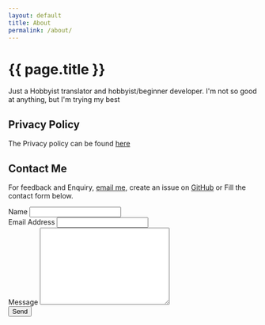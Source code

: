 ```yaml
---
layout: default
title: About
permalink: /about/
---
```

<h1>{{ page.title }}</h1>
Just a Hobbyist translator and hobbyist/beginner developer. I'm not so good at anything, but I'm trying my best

<h2>Privacy Policy</h2>
<p>The Privacy policy can be found <a href="https://eontec.github.io/privacy">here</a></p>

<h2>Contact Me</h2>
   <p>For feedback and Enquiry,  <a href="mailto:ogoinjasamuel+siteforms@gmail.com">email me</a>, create an issue on <a href="https://github.com/Eontec/eontec.github.io">GitHub</a> or Fill the contact form below.</p>


<form
  action="https://formspree.io/f/xnqkqygd"
  method="POST"
>
  <label for="name">Name</label>
    <input type="text" id="name" name="name" class="full-width"><br>
    <label for="email">Email Address</label>
    <input type="email" id="email" name="_replyto" class="full-width"><br>
    <label for="message">Message</label>
    <textarea name="message" id="message" cols="30" rows="10" class="full-width"></textarea><br>
    <input type="submit" value="Send" class="button">
</form>